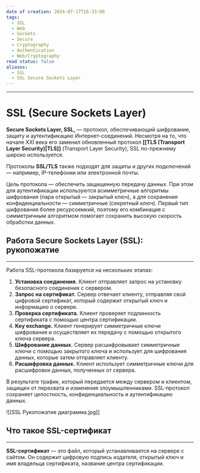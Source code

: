 ```yaml
---
date of creation: 2024-07-17T16:33:00
tags:
  - SSL
  - Web
  - Sockets
  - Secure
  - Cryptography
  - Authentication
  - Web/Cryptography
read status: false
aliases:
  - SSL
  - SSL Secure Sockets Layer
---
```

---
# SSL (Secure Sockets Layer)


**Secure Sockets Layer, SSL,** — протокол, обеспечивающий шифрование, защиту и аутентификацию Интернет-соединений. Несмотря на то, что начале XXI века его заменил обновленный протокол **[[TLS (Transport Layer Security)|TLS]]** (Transport Layer Security), SSL по-прежнему широко используется.

Протоколы **SSL/TLS** также подходят для защиты и других подключений — например, IP-телефонии или электронной почты.

Цель протокола — обеспечить защищенную передачу данных. При этом для аутентификации используются асимметричные алгоритмы шифрования (пара открытый — закрытый ключ), а для сохранения конфиденциальности — симметричные (секретный ключ). Первый тип шифрования более ресурсоемкий, поэтому его комбинация с симметричным алгоритмом помогает сохранить высокую скорость обработки данных.


## Работа Secure Sockets Layer (SSL): рукопожатие
---

Работа SSL-протокола базируется на нескольких этапах:

1. **Установка соединения.** Клиент отправляет запрос на установку безопасного соединения с сервером. 
2. **Запрос на сертификат.** Сервер отвечает клиенту, отправляя свой цифровой сертификат, который содержит открытый ключ и информацию о сервере.
3. **Проверка сертификата.** Клиент проверяет подлинность сертификата с помощью центра сертификации. 
4. **Key exchange.** Клиент генерирует симметричные ключи шифрования и осуществляет их передачу с помощью открытого ключа сервера.
5. **Шифрование данных.** Сервер расшифровывает симметричные ключи с помощью закрытого ключа и использует для шифрования данных, которые затем отправляет клиенту.
6. **Расшифровка данных.** Клиент использует симметричные ключи для расшифровки данных, полученных от сервера.

В результате трафик, который передается между сервером и клиентом, защищен от перехвата и изменения злоумышленниками. SSL-протокол сохраняет целостность, конфиденциальность и аутентификацию данных.

![[SSL Рукопожатие диаграмма.jpg]]

## Что такое SSL-сертификат
---

**SSL-сертификат** — это файл, который устанавливается на сервере с сайтом. Он содержит цифровую подпись издателя, открытый ключ и имя владельца сертификата, название центра сертификации.